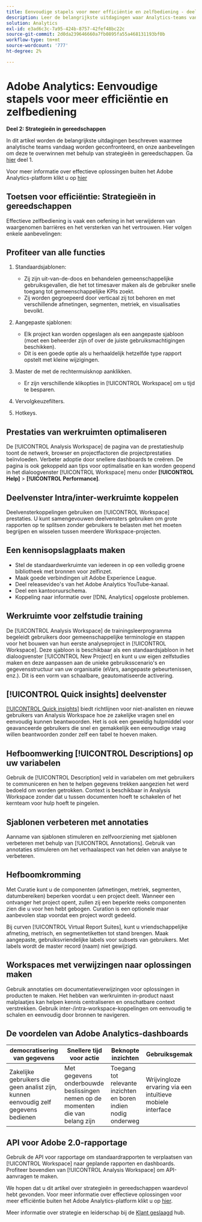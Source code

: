 ```yaml
---
title: Eenvoudige stapels voor meer efficiëntie en zelfbediening - deel twee
description: Leer de belangrijkste uitdagingen waar Analytics-teams vandaag de dag voor staan, en onze aanbevelingen om deze te overwinnen met behulp van strategieën in gereedschappen.
solution: Analytics
exl-id: e3ad6c3c-7a95-424b-8757-42fef48bc22c
source-git-commit: 2d0da239646660a7fb0895fa55a468131193bf0b
workflow-type: tm+mt
source-wordcount: '777'
ht-degree: 2%

---
```


# Adobe Analytics: Eenvoudige stapels voor meer efficiëntie en zelfbediening

**Deel 2: Strategieën in gereedschappen**

In dit artikel worden de belangrijkste uitdagingen beschreven waarmee analytische teams vandaag worden geconfronteerd, en onze aanbevelingen om deze te overwinnen met behulp van strategieën in gereedschappen. Ga [hier](/help/strategy/analytics-simple-hacks-for-efficiency-part-one.md) deel 1.

Voor meer informatie over effectieve oplossingen buiten het Adobe Analytics-platform klikt u op [hier](https://docs.google.com/document/d/1fSrC/_yHW04K61K0Phe4dtg1nCU4jDsqrHWc8KVvsJWk/edit?usp=sharing)

## Toetsen voor efficiëntie: Strategieën in gereedschappen

Effectieve zelfbediening is vaak een oefening in het verwijderen van waargenomen barrières en het versterken van het vertrouwen. Hier volgen enkele aanbevelingen:

## Profiteer van alle functies

1. Standaardsjablonen:

   * Zij zijn uit-van-de-doos en behandelen gemeenschappelijke gebruiksgevallen, die het tot timesaver maken als de gebruiker snelle toegang tot gemeenschappelijke KPIs zoekt.
   * Zij worden gegroepeerd door verticaal zij tot behoren en met verschillende afmetingen, segmenten, metriek, en visualisaties bevolkt.

1. Aangepaste sjablonen:

   * Elk project kan worden opgeslagen als een aangepaste sjabloon (moet een beheerder zijn of over de juiste gebruiksmachtigingen beschikken).
   * Dit is een goede optie als u herhaaldelijk hetzelfde type rapport opstelt met kleine wijzigingen.

1. Master de met de rechtermuisknop aanklikken.

   * Er zijn verschillende klikopties in [!UICONTROL Workspace] om u tijd te besparen.

1. Vervolgkeuzefilters.

1. Hotkeys.

## Prestaties van werkruimten optimaliseren

De [!UICONTROL Analysis Workspace] de pagina van de prestatieshulp toont de netwerk, browser en projectfactoren die projectprestaties beïnvloeden. Verbeter adoptie door snellere dashboards te creëren. De pagina is ook gekoppeld aan tips voor optimalisatie en kan worden geopend in het dialoogvenster [!UICONTROL Workspace] menu onder **[!UICONTROL Help]** > **[!UICONTROL Performance]**.

## Deelvenster Intra/inter-werkruimte koppelen

Deelvensterkoppelingen gebruiken om [!UICONTROL Workspace] prestaties. U kunt samengevouwen deelvensters gebruiken om grote rapporten op te splitsen zonder gebruikers te belasten met het moeten begrijpen en wisselen tussen meerdere Workspace-projecten.

## Een kennisopslagplaats maken

* Stel de standaardwerkruimte van iedereen in op een volledig groene bibliotheek met bronnen voor zelfinzet.
* Maak goede verbindingen uit Adobe Experience League.
* Deel releasevideo&#39;s van het Adobe Analytics YouTube-kanaal.
* Deel een kantooruurschema.
* Koppeling naar informatie over [!DNL Analytics] opgeloste problemen.

## Werkruimte voor zelfstudie training

De [!UICONTROL Analysis Workspace] de trainingsleerprogramma begeleidt gebruikers door gemeenschappelijke terminologie en stappen voor het bouwen van hun eerste analyseproject in [!UICONTROL Workspace]. Deze sjabloon is beschikbaar als een standaardsjabloon in het dialoogvenster [!UICONTROL New Project] en kunt u uw eigen zelfstudies maken en deze aanpassen aan de unieke gebruiksscenario&#39;s en gegevensstructuur van uw organisatie (eVars, aangepaste gebeurtenissen, enz.). Dit is een vorm van schaalbare, geautomatiseerde activering.

## [!UICONTROL Quick insights] deelvenster

[[!UICONTROL Quick insights]](https://experienceleague.adobe.com/docs/analytics/analyze/analysis-workspace/panels/quickinsight.html?lang=en) biedt richtlijnen voor niet-analisten en nieuwe gebruikers van Analysis Workspace hoe ze zakelijke vragen snel en eenvoudig kunnen beantwoorden. Het is ook een geweldig hulpmiddel voor geavanceerde gebruikers die snel en gemakkelijk een eenvoudige vraag willen beantwoorden zonder zelf een tabel te hoeven maken.

## Hefboomwerking [!UICONTROL Descriptions] op uw variabelen

Gebruik de [!UICONTROL Description] veld in variabelen om met gebruikers te communiceren en hen te helpen gegevens trekken aangezien het werd bedoeld om worden getrokken. Context is beschikbaar in Analysis Workspace zonder dat u tussen documenten hoeft te schakelen of het kernteam voor hulp hoeft te pingelen.

## Sjablonen verbeteren met annotaties

Aanname van sjablonen stimuleren en zelfvoorziening met sjablonen verbeteren met behulp van [!UICONTROL Annotations]. Gebruik van annotaties stimuleren om het verhaalaspect van het delen van analyse te verbeteren.

## Hefboomkromming

Met Curatie kunt u de componenten (afmetingen, metriek, segmenten, datumbereiken) beperken voordat u een project deelt. Wanneer een ontvanger het project opent, zullen zij een beperkte reeks componenten zien die u voor hen hebt gebogen. Curation is een optionele maar aanbevolen stap voordat een project wordt gedeeld.

Bij curven [!UICONTROL Virtual Report Suites], kunt u vriendschappelijke afmeting, metrisch, en segmentetiketten tot stand brengen. Maak aangepaste, gebruiksvriendelijke labels voor subsets van gebruikers. Met labels wordt de master record (naam) niet gewijzigd.

## Workspaces met verwijzingen naar oplossingen maken

Gebruik annotaties om documentatieverwijzingen voor oplossingen in producten te maken. Het hebben van werkruimten in-product naast malplaatjes kan helpen kennis centraliseren en onschatbare context verstrekken. Gebruik inter-/intra-workspace-koppelingen om eenvoudig te schalen en eenvoudig door bronnen te navigeren.

## De voordelen van Adobe Analytics-dashboards

| democratisering van gegevens | Snellere tijd voor actie | Beknopte inzichten | Gebruiksgemak |
| --- | --- | --- | --- |
| Zakelijke gebruikers die geen analist zijn, kunnen eenvoudig zelf gegevens bedienen | Met gegevens onderbouwde beslissingen nemen op de momenten die van belang zijn | Toegang tot relevante inzichten en boren indien nodig onderweg | Wrijvingloze ervaring via een intuïtieve mobiele interface |

## API voor Adobe 2.0-rapportage

Gebruik de API voor rapportage om standaardrapporten te verplaatsen van [!UICONTROL Workspace] naar geplande rapporten en dashboards. Profiteer bovendien van [!UICONTROL Analysis Workspace] om API-aanvragen te maken.

We hopen dat u dit artikel over strategieën in gereedschappen waardevol hebt gevonden. Voor meer informatie over effectieve oplossingen voor meer efficiëntie buiten het Adobe Analytics-platform klikt u op [hier](https://docs.google.com/document/d/1fSrC/_yHW04K61K0Phe4dtg1nCU4jDsqrHWc8KVvsJWk/edit?usp=sharing).

Meer informatie over strategie en leiderschap bij de [Klant geslaagd](https://experienceleague.adobe.com/docs/customer-success/customer-success/overview.html) hub.